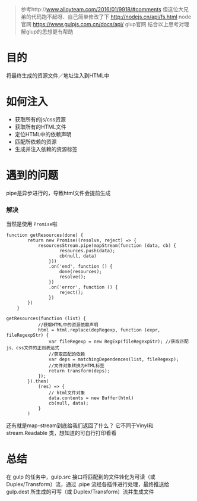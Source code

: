 > 参考http://www.alloyteam.com/2016/01/9918/#comments 
> 但这位大兄弟的代码跑不起呀、自己简单修改了下
> http://nodejs.cn/api/fs.html node官网
> https://www.gulpjs.com.cn/docs/api/ glup官网
> 结合以上思考对理解glup的思想更有帮助

# 目的
将最终生成的资源文件／地址注入到HTML中
# 如何注入
- 获取所有的js/css资源
- 获取所有的HTML文件
- 定位HTML中的依赖声明
- 匹配所依赖的资源
- 生成并注入依赖的资源标签

# 遇到的问题
pipe是异步进行的，导致html文件会提前生成
### 解决
当然是使用 `Promise`啦
```
function getResources(done) {
        return new Promise((resolve, reject) => {
            resourcesStream.pipe(mapStream(function (data, cb) {
                    resources.push(data);
                    cb(null, data)
                }))
                .on('end', function () {
                    done(resources);
                    resolve();
                })
                .on('error', function () {
                    reject();
                })
        })
    }
```
```
getResources(function (list) {
            //获取HTML中的资源依赖声明
            html = html.replace(depRegexp, function (expr, fileRegexpStr) {
                var fileRegexp = new RegExp(fileRegexpStr); //获取匹配js、css文件的正则表达式
                //获取匹配的依赖
                var deps = matchingDependences(list, fileRegexp);
                //文件对象转换为HTML标签
                return transform(deps);
            });
        }).then(
            (res) => {
                // html文件对象
                data.contents = new Buffer(html)
                cb(null, data);
            }
        )
```

还有就是map-stream到底给我们返回了什么？
它不同于Vinyl和stream.Readable 类，想知道的可自行打印看看

# 总结
在 gulp 的任务中，gulp.src 接口将匹配到的文件转化为可读（或 Duplex/Transform）流，通过 .pipe 流经各插件进行处理，最终推送给 gulp.dest 所生成的可写（或 Duplex/Transform）流并生成文件